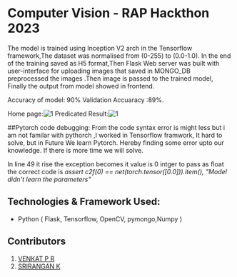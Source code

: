 # Computer Vision - RAP Hackthon 2023
The model is trained using Inception V2 arch in the Tensorflow framework,The dataset was normalised from (0-255) to (0.0-1.0). In the end of the training saved as H5 format,Then Flask Web server was built with user-interface for uploading images that saved in MONGO_DB preprocessed the images .Then image is passed to the trained model, Finally the output from model showed in frontend. 

Accuracy of model: 90%
Validation Accuaracy :89%.

Home page:![1](https://i.postimg.cc/R0K5yb4t/29f663c9-2d28-44e3-a9e4-57d70699ed42.jpg)
Predicated Result:![1](https://i.postimg.cc/Twndj3pZ/7fee5f02-e12f-4afd-bb84-7488e89b4992.jpg)

##Pytorch code debugging:
From the code syntax error is might less but i am not familar with pythorch ,I worked in Tensorflow framwork, It hard to solve, but in Future We learn Pytorch. Hereby finding some error upto our knowledge.
If there is more time we will solve.

In line 49 it rise the exception becomes it value is 0 intger to pass as float 
the correct code is *assert c2f(0) == net(torch.tensor([0.0])).item(), "Model didn't learn the parameters"*



## Technologies & Framework Used:
* Python ( Flask, Tensorflow, OpenCV,  pymongo,Numpy )


## Contributors

1. [VENKAT P R](https://www.linkedin.com/in/venkat-p-r/)
2. [SRIRANGAN K](https://www.linkedin.com/in/srirangank)